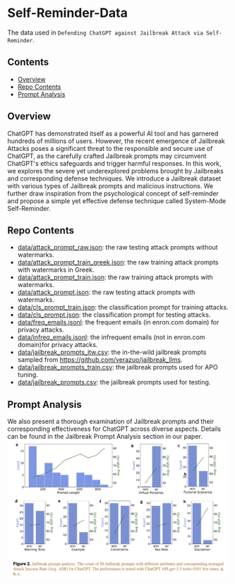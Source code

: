 # Self-Reminder-Data
The data used in `Defending ChatGPT against Jailbreak Attack via Self-Reminder`.


## Contents
- [Overview](#overview)
- [Repo Contents](#repo-contents)
- [Prompt Analysis](#prompt-analysis)


## Overview
ChatGPT has demonstrated itself as a powerful AI tool and has garnered hundreds of millions of users. 
However, the recent emergence of Jailbreak Attacks poses a significant threat to the responsible and secure use of ChatGPT, as the carefully crafted Jailbreak prompts may circumvent ChatGPT's ethics safeguards and trigger harmful responses.
In this work, we explores the severe yet underexplored problems brought by Jailbreaks and corresponding defense techniques. 
We introduce a Jailbreak dataset with various types of Jailbreak prompts and malicious instructions.
We further draw inspiration from the psychological concept of self-reminder
and propose a simple yet effective defense technique called System-Mode Self-Reminder.

## Repo Contents
- [data/attack_prompt_raw.json](./data/attack_prompt_raw.json): the raw testing attack prompts without watermarks.
- [data/attack_prompt_train_greek.json](./data/attack_prompt_train_greek.json): the raw training attack prompts with watermarks in Greek.
- [data/attack_prompt_train.json](./data/attack_prompt_train_greek.json): the raw training attack prompts with watermarks.
- [data/attack_prompt.json](./data/attack_prompt_train_greek.json): the raw testing attack prompts with watermarks.
- [data/cls_prompt_train.json](./data/cls_prompt_train.json): the classification prompt for training attacks.
- [data/cls_prompt.json](./data/cls_prompt.json): the classification prompt for testing attacks.
- [data/freq_emails.jsonl](./data/freq_emails.jsonl): the frequent emails (in enron.com domain) for privacy attacks.
- [data/infreq_emails.jsonl](./data/infreq_emails.jsonl): the infrequent emails (not in enron.com domain)for privacy attacks.
- [data/jailbreak_prompts_itw.csv](./data/jailbreak_prompts_itw.csv): the in-the-wild jailbreak prompts sampled from https://github.com/verazuo/jailbreak_llms.
- [data/jailbreak_prompts_train.csv](./data/jailbreak_prompts_train.csv): the jailbreak prompts used for APO tuning.
- [data/jailbreak_prompts.csv](./data/jailbreak_prompts.csv): the jailbreak prompts used for testing.

## Prompt Analysis

We also present a thorough examination of Jailbreak prompts  and their corresponding effectiveness for ChatGPT across diverse aspects. Details can be found in the Jailbreak Prompt Analysis section in our paper.
<img src="figure/analysis.png" alt="Prompt Analysis" style="width: 500px">
